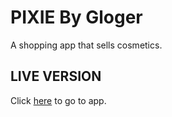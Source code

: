 # PIXIE By Gloger
A shopping app that sells cosmetics.

## LIVE VERSION
Click [here](https://pixie-by-gloger.herokuapp.com/) to go to app.
